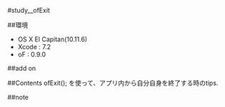#study__ofExit

##環境
*	OS X El Capitan(10.11.6)
*	Xcode : 7.2
*	oF : 0.9.0

##add on

##Contents
ofExit(); を使って、アプリ内から自分自身を終了する時のtips.


##note







